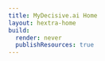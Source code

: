 ```yaml
---
title: MyDecisive.ai Home
layout: hextra-home
build:
  render: never
  publishResources: true
---
```


<!-- No initial home page, this page does not render. Home page is /docs/_index.md -->
